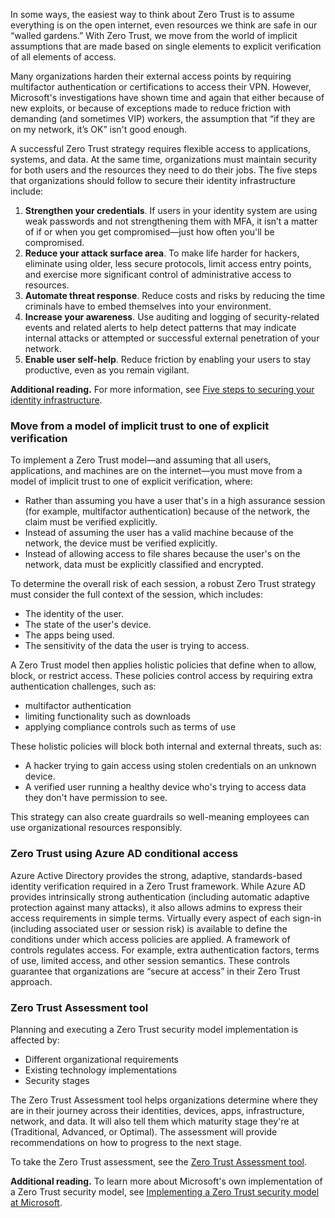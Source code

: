 In some ways, the easiest way to think about Zero Trust is to assume everything is on the open internet, even resources we think are safe in our “walled gardens.” With Zero Trust, we move from the world of implicit assumptions that are made based on single elements to explicit verification of all elements of access.

Many organizations harden their external access points by requiring multifactor authentication or certifications to access their VPN. However, Microsoft's investigations have shown time and again that either because of new exploits, or because of exceptions made to reduce friction with demanding (and sometimes VIP) workers, the assumption that “if they are on my network, it’s OK” isn't good enough.

A successful Zero Trust strategy requires flexible access to applications, systems, and data. At the same time, organizations must maintain security for both users and the resources they need to do their jobs. The five steps that organizations should follow to secure their identity infrastructure include:

1.  **Strengthen your credentials**. If users in your identity system are using weak passwords and not strengthening them with MFA, it isn’t a matter of if or when you get compromised—just how often you'll be compromised.
2.  **Reduce your attack surface area**. To make life harder for hackers, eliminate using older, less secure protocols, limit access entry points, and exercise more significant control of administrative access to resources.
3.  **Automate threat response**. Reduce costs and risks by reducing the time criminals have to embed themselves into your environment.
4.  **Increase your awareness**. Use auditing and logging of security-related events and related alerts to help detect patterns that may indicate internal attacks or attempted or successful external penetration of your network.
5.  **Enable user self-help**. Reduce friction by enabling your users to stay productive, even as you remain vigilant.

**Additional reading.** For more information, see [Five steps to securing your identity infrastructure](/azure/security/fundamentals/steps-secure-identity?azure-portal=true).

### Move from a model of implicit trust to one of explicit verification

To implement a Zero Trust model—and assuming that all users, applications, and machines are on the internet—you must move from a model of implicit trust to one of explicit verification, where:

 -  Rather than assuming you have a user that's in a high assurance session (for example, multifactor authentication) because of the network, the claim must be verified explicitly.
 -  Instead of assuming the user has a valid machine because of the network, the device must be verified explicitly.
 -  Instead of allowing access to file shares because the user's on the network, data must be explicitly classified and encrypted.

To determine the overall risk of each session, a robust Zero Trust strategy must consider the full context of the session, which includes:

 -  The identity of the user.
 -  The state of the user's device.
 -  The apps being used.
 -  The sensitivity of the data the user is trying to access.

A Zero Trust model then applies holistic policies that define when to allow, block, or restrict access. These policies control access by requiring extra authentication challenges, such as:

 -  multifactor authentication
 -  limiting functionality such as downloads
 -  applying compliance controls such as terms of use

These holistic policies will block both internal and external threats, such as:

 -  A hacker trying to gain access using stolen credentials on an unknown device.
 -  A verified user running a healthy device who's trying to access data they don't have permission to see.

This strategy can also create guardrails so well-meaning employees can use organizational resources responsibly.

### Zero Trust using Azure AD conditional access

Azure Active Directory provides the strong, adaptive, standards-based identity verification required in a Zero Trust framework. While Azure AD provides intrinsically strong authentication (including automatic adaptive protection against many attacks), it also allows admins to express their access requirements in simple terms. Virtually every aspect of each sign-in (including associated user or session risk) is available to define the conditions under which access policies are applied. A framework of controls regulates access. For example, extra authentication factors, terms of use, limited access, and other session semantics. These controls guarantee that organizations are “secure at access” in their Zero Trust approach.

### Zero Trust Assessment tool

Planning and executing a Zero Trust security model implementation is affected by:

 -  Different organizational requirements
 -  Existing technology implementations
 -  Security stages

The Zero Trust Assessment tool helps organizations determine where they are in their journey across their identities, devices, apps, infrastructure, network, and data. It will also tell them which maturity stage they're at (Traditional, Advanced, or Optimal). The assessment will provide recommendations on how to progress to the next stage.

To take the Zero Trust assessment, see the [Zero Trust Assessment tool](https://info.microsoft.com/ww-landing-Zero-Trust-Assessment.html?azure-portal=true).

**Additional reading.** To learn more about Microsoft's own implementation of a Zero Trust security model, see [Implementing a Zero Trust security model at Microsoft](https://www.microsoft.com/itshowcase/implementing-a-zero-trust-security-model-at-microsoft?azure-portal=true).
